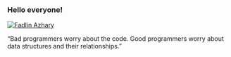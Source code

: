 <h3>Hello everyone!</h3>

[![Fadlin Azhary](https://img.shields.io/badge/X-%23000000.svg?style=for-the-badge&logo=Fadlin%20Azhary&logoColor=white)](https://x.com/FadlinAzhary)

“Bad programmers worry about the code. Good programmers worry about data structures and their relationships.” 
